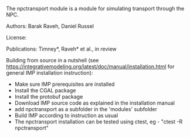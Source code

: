 The npctransport module is a module for simulating transport through the NPC.

Authors: Barak Raveh, Daniel Russel

License:

Publications: Timney*, Raveh* et al., in review

Building from source in a nutshell (see https://integrativemodeling.org/latest/doc/manual/installation.html for general IMP installation instruction): 
- Make sure IMP prerequisites are installed
- Install the CGAL package 
- Install the protobuf package
- Download IMP source code as explained in the installation manual
- add npctransport as a subfolder in the 'modules' subfolder
- Build IMP according to instruction as usual
- The npctransport installation can be tested using ctest, eg - "ctest -R npctransport"
